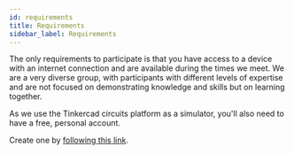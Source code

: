 ```yaml
---
id: requirements
title: Requirements
sidebar_label: Requirements
---
```


The only requirements to participate is that you have access to a device with an internet connection and are available during the times we meet. We are a very diverse group, with participants with different levels of expertise and are not focused on demonstrating knowledge and skills but on learning together.

As we use the Tinkercad circuits platform as a simulator, you'll also need to have a free, personal account.

Create one by <a href="https://www.tinkercad.com/join" target="_blank">following this link</a>.
